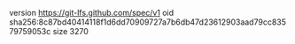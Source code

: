 version https://git-lfs.github.com/spec/v1
oid sha256:8c87bd40414118f1d6dd70909727a7b6db47d23612903aad79cc83579759053c
size 3270
